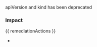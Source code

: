 
apiVersion and kind has been deprecated

### Impact
<!-- Add Impact here -->

<!-- DO NOT CHANGE -->
{{ remediationActions }}

- 


